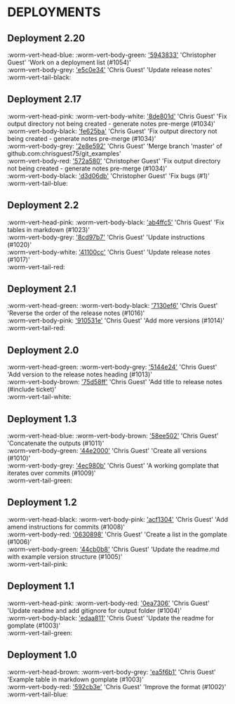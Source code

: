 # DEPLOYMENTS
## Deployment 2.20

:worm-vert-head-blue:
:worm-vert-body-green: ['5943833'](https://github.com/chrisguest75/git_examples/commit/5943833)  'Christopher Guest'  'Work on a deployment list (#1054)'  
:worm-vert-body-grey: ['e5c0e34'](https://github.com/chrisguest75/git_examples/commit/e5c0e34)  'Chris Guest'  'Update release notes'  
:worm-vert-tail-black:

## Deployment 2.17

:worm-vert-head-pink:
:worm-vert-body-white: ['8de801d'](https://github.com/chrisguest75/git_examples/commit/8de801d)  'Chris Guest'  'Fix output directory not being created - generate notes pre-merge (#1034)'  
:worm-vert-body-black: ['fe625ba'](https://github.com/chrisguest75/git_examples/commit/fe625ba)  'Chris Guest'  'Fix output directory not being created - generate notes pre-merge (#1034)'  
:worm-vert-body-grey: ['2e8e592'](https://github.com/chrisguest75/git_examples/commit/2e8e592)  'Chris Guest'  'Merge branch 'master' of github.com:chrisguest75/git_examples'  
:worm-vert-body-red: ['572a580'](https://github.com/chrisguest75/git_examples/commit/572a580)  'Christopher Guest'  'Fix output directory not being created - generate notes pre-merge (#1034)'  
:worm-vert-body-black: ['d3d06db'](https://github.com/chrisguest75/git_examples/commit/d3d06db)  'Christopher Guest'  'Fix bugs (#1)'  
:worm-vert-tail-blue:

## Deployment 2.2

:worm-vert-head-pink:
:worm-vert-body-black: ['ab4ffc5'](https://github.com/chrisguest75/git_examples/commit/ab4ffc5)  'Chris Guest'  'Fix tables in markdown (#1023)'  
:worm-vert-body-grey: ['8cd97b7'](https://github.com/chrisguest75/git_examples/commit/8cd97b7)  'Chris Guest'  'Update instructions (#1020)'  
:worm-vert-body-white: ['41100cc'](https://github.com/chrisguest75/git_examples/commit/41100cc)  'Chris Guest'  'Update release notes (#1017)'  
:worm-vert-tail-red:

## Deployment 2.1

:worm-vert-head-green:
:worm-vert-body-black: ['7130ef6'](https://github.com/chrisguest75/git_examples/commit/7130ef6)  'Chris Guest'  'Reverse the order of the release notes (#1016)'  
:worm-vert-body-pink: ['910531e'](https://github.com/chrisguest75/git_examples/commit/910531e)  'Chris Guest'  'Add more versions  (#1014)'  
:worm-vert-tail-red:

## Deployment 2.0

:worm-vert-head-green:
:worm-vert-body-grey: ['5144e24'](https://github.com/chrisguest75/git_examples/commit/5144e24)  'Chris Guest'  'Add version to the release notes heading (#1013)'  
:worm-vert-body-brown: ['75d58ff'](https://github.com/chrisguest75/git_examples/commit/75d58ff)  'Chris Guest'  'Add title to release notes (#include ticket)'  
:worm-vert-tail-white:

## Deployment 1.3

:worm-vert-head-blue:
:worm-vert-body-brown: ['58ee502'](https://github.com/chrisguest75/git_examples/commit/58ee502)  'Chris Guest'  'Concatenate the outputs (#1011)'  
:worm-vert-body-green: ['44e2000'](https://github.com/chrisguest75/git_examples/commit/44e2000)  'Chris Guest'  'Create all versions (#1010)'  
:worm-vert-body-grey: ['4ec980b'](https://github.com/chrisguest75/git_examples/commit/4ec980b)  'Chris Guest'  'A working gomplate that iterates over commits (#1009)'  
:worm-vert-tail-green:

## Deployment 1.2

:worm-vert-head-black:
:worm-vert-body-pink: ['acf1304'](https://github.com/chrisguest75/git_examples/commit/acf1304)  'Chris Guest'  'Add amend instructions for commits (#1008)'  
:worm-vert-body-red: ['0630898'](https://github.com/chrisguest75/git_examples/commit/0630898)  'Chris Guest'  'Create a list in the gomplate (#1006)'  
:worm-vert-body-green: ['44cb0b8'](https://github.com/chrisguest75/git_examples/commit/44cb0b8)  'Chris Guest'  'Update the readme.md with example version structure (#1005)'  
:worm-vert-tail-pink:

## Deployment 1.1

:worm-vert-head-pink:
:worm-vert-body-red: ['0ea7306'](https://github.com/chrisguest75/git_examples/commit/0ea7306)  'Chris Guest'  'Update readme and add gitignore for output folder (#1004)'  
:worm-vert-body-black: ['edaa811'](https://github.com/chrisguest75/git_examples/commit/edaa811)  'Chris Guest'  'Update the readme for gomplate (#1003)'  
:worm-vert-tail-green:

## Deployment 1.0

:worm-vert-head-brown:
:worm-vert-body-grey: ['ea5f6b1'](https://github.com/chrisguest75/git_examples/commit/ea5f6b1)  'Chris Guest'  'Example table in markdown gomplate (#1003)'  
:worm-vert-body-red: ['592cb3e'](https://github.com/chrisguest75/git_examples/commit/592cb3e)  'Chris Guest'  'Improve the format (#1002)'  
:worm-vert-tail-blue:

